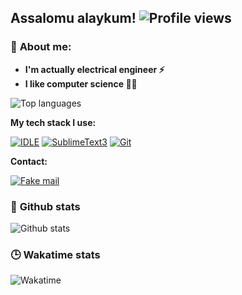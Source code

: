 ## Assalomu alaykum! ![Profile views](https://gpvc.arturio.dev/muhammadyusuf96)

### 👦 **About me**:
- **I'm actually electrical engineer ⚡**
- **I like computer science 👨‍💻**

![Top languages](https://github-readme-stats.vercel.app/api/top-langs/?username=muhammadyusuf96&show_icons=true&theme=radical&layout=compact)

**My tech stack I use:**

[![IDLE](https://img.shields.io/badge/-IDLE_Python-e5e5e5?style=flat-square&logo=python)](http://python.org/)
[![SublimeText3](https://img.shields.io/badge/-SublimeText-747474?style=flat-square&logo=sublime-text)](https://www.sublimetext.com/)
[![Git](https://img.shields.io/badge/-Git-F05032?style=flat-square&logo=git&logoColor=ffffff)](https://git-scm.com)

**Contact:**

[![Fake mail](https://img.shields.io/badge/-Fakemail-2c3e50?style=flat-square&logo=mail.ru&logoColor=white)](mailto:vygnpge@hi2.in)

###  🐙 **Github stats**

![Github stats](https://github-readme-stats.vercel.app/api?username=muhammadyusuf96&show_icons=true&theme=radical)

### 🕒 **Wakatime stats**

![Wakatime](https://github-readme-stats.vercel.app/api/wakatime?username=muhammadyusuf96&layout=compact&theme=radical)